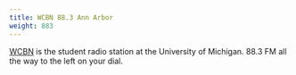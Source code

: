 ```yaml
---
title: WCBN 88.3 Ann Arbor
weight: 883
---
```

[WCBN] is the student radio station at the University of Michigan.
88.3 FM all the way to the left on your dial.

[WCBN]:http://www.wcbn.org
